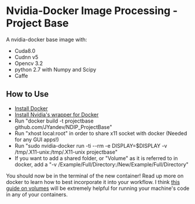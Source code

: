 # Nvidia-Docker Image Processing - Project Base
A nvidia-docker base image with:
* Cuda8.0
* Cudnn v5
* Opencv 3.2
* python 2.7 with Numpy and Scipy
* Caffe

## How to Use
 - [Install Docker](https://docs.docker.com/engine/installation/linux/ubuntu/)
 - [Install Nvidia's wrapper for Docker](https://github.com/NVIDIA/nvidia-docker)
 - Run "docker build -t projectbase github.com/JYandev/NDIP_ProjectBase"
 - Run "xhost local:root" in order to share x11 socket with docker (Needed for any GUI apps!)
 - Run "sudo nvidia-docker run -ti --rm -e DISPLAY=$DISPLAY -v /tmp/.X11-unix:/tmp/.X11-unix projectbase"
 - If you want to add a shared folder, or "Volume" as it is referred to in docker, add a "-v /Example/Full/Directory:/New/Example/Full/Directory"

 You should now be in the terminal of the new container! Read up more on docker to learn how to best incorporate it into your workflow. I think [this guide on volumes](https://docs.docker.com/engine/tutorials/dockervolumes/#mount-a-shared-storage-volume-as-a-data-volume) will be extremely helpful for running your machine's code in any of your containers.
